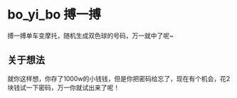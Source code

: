 # bo_yi_bo 搏一搏

搏一搏单车变摩托，随机生成双色球的号码，万一就中了呢~

## 关于想法

就你这样想，你存了1000w的小钱钱，但是你把密码给忘了，现在有个机会，花2块钱试一下密码，万一你就试出来了呢！
